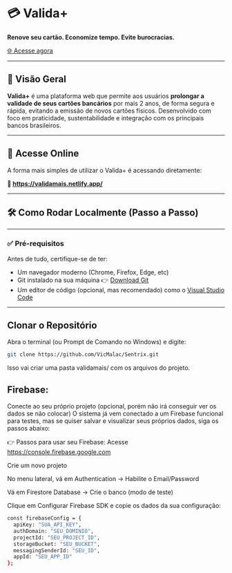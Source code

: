 # 💳 Valida+

**Renove seu cartão. Economize tempo. Evite burocracias.**

[🌐 Acesse agora](https://validamais.netlify.app/)

---

## 📌 Visão Geral

**Valida+** é uma plataforma web que permite aos usuários **prolongar a validade de seus cartões bancários** por mais 2 anos, de forma segura e rápida, evitando a emissão de novos cartões físicos. Desenvolvido com foco em praticidade, sustentabilidade e integração com os principais bancos brasileiros.

---

## 🚀 Acesse Online

A forma mais simples de utilizar o Valida+ é acessando diretamente:

**🔗 https://validamais.netlify.app/**

---

## 🛠️ Como Rodar Localmente (Passo a Passo)

---

### ✅ Pré-requisitos

Antes de tudo, certifique-se de ter:

- Um navegador moderno (Chrome, Firefox, Edge, etc)
- Git instalado na sua máquina 👉 [Download Git](https://git-scm.com/downloads)
- Um editor de código (opcional, mas recomendado) como o [Visual Studio Code](https://code.visualstudio.com/)

---

## Clonar o Repositório



Abra o terminal (ou Prompt de Comando no Windows) e digite:

```bash
git clone https://github.com/VicMalac/Sentrix.git
```

Isso vai criar uma pasta validamais/ com os arquivos do projeto.


## Firebase: 
Conecte ao seu próprio projeto (opcional, porém não irá conseguir ver os dados se não colocar)
O sistema já vem conectado a um Firebase funcional para testes, mas se quiser salvar e visualizar seus próprios dados, siga os passos abaixo:

👉 Passos para usar seu Firebase:
Acesse https://console.firebase.google.com

Crie um novo projeto

No menu lateral, vá em Authentication → Habilite o Email/Password

Vá em Firestore Database → Crie o banco (modo de teste)

Clique em Configurar Firebase SDK e copie os dados da sua configuração:

```bash
const firebaseConfig = {
  apiKey: "SUA_API_KEY",
  authDomain: "SEU_DOMINIO",
  projectId: "SEU_PROJECT_ID",
  storageBucket: "SEU_BUCKET",
  messagingSenderId: "SEU_ID",
  appId: "SEU_APP_ID"
};